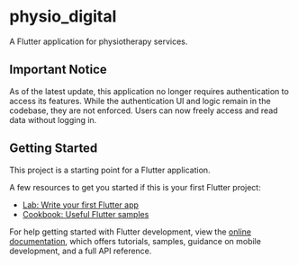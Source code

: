 # physio_digital

A Flutter application for physiotherapy services.

## Important Notice

As of the latest update, this application no longer requires authentication to access its features. While the authentication UI and logic remain in the codebase, they are not enforced. Users can now freely access and read data without logging in.

## Getting Started

This project is a starting point for a Flutter application.

A few resources to get you started if this is your first Flutter project:

- [Lab: Write your first Flutter app](https://docs.flutter.dev/get-started/codelab)
- [Cookbook: Useful Flutter samples](https://docs.flutter.dev/cookbook)

For help getting started with Flutter development, view the
[online documentation](https://docs.flutter.dev/), which offers tutorials,
samples, guidance on mobile development, and a full API reference.
